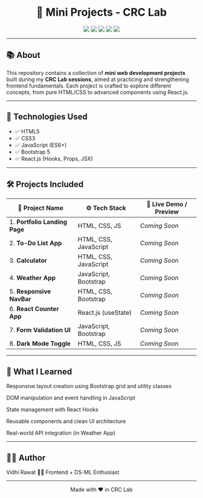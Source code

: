 <h1 align="center">🎯 Mini Projects - CRC Lab</h1>

<p align="center">
  <img src="https://img.shields.io/badge/HTML-5-orange?style=for-the-badge" />
  <img src="https://img.shields.io/badge/CSS-3-blue?style=for-the-badge" />
  <img src="https://img.shields.io/badge/JavaScript-ES6-yellow?style=for-the-badge" />
  <img src="https://img.shields.io/badge/Bootstrap-5-purple?style=for-the-badge" />
  <img src="https://img.shields.io/badge/React.js-18-blue?style=for-the-badge" />
</p>

---

## 📚 About

This repository contains a collection of **mini web development projects** built during my **CRC Lab sessions**, aimed at practicing and strengthening frontend fundamentals. Each project is crafted to explore different concepts, from pure HTML/CSS to advanced components using React.js.

---

## 🧩 Technologies Used

- ✅ HTML5
- ✅ CSS3
- ✅ JavaScript (ES6+)
- ✅ Bootstrap 5
- ✅ React.js (Hooks, Props, JSX)

---

## 🛠️ Projects Included

| 📁 Project Name                | ⚙️ Tech Stack            | 🔗 Live Demo / Preview |
|-------------------------------|--------------------------|------------------------|
| 1. **Portfolio Landing Page** | HTML, CSS, JS            | _Coming Soon_          |
| 2. **To-Do List App**         | HTML, CSS, JavaScript    | _Coming Soon_          |
| 3. **Calculator**             | HTML, CSS, JavaScript    | _Coming Soon_          |
| 4. **Weather App**            | JavaScript, Bootstrap    | _Coming Soon_          |
| 5. **Responsive NavBar**      | HTML, CSS, Bootstrap     | _Coming Soon_          |
| 6. **React Counter App**      | React.js (useState)      | _Coming Soon_          |
| 7. **Form Validation UI**     | JavaScript, Bootstrap    | _Coming Soon_          |
| 8. **Dark Mode Toggle**       | HTML, CSS, JS            | _Coming Soon_          |


---

## 🧠 What I Learned
Responsive layout creation using Bootstrap grid and utility classes

DOM manipulation and event handling in JavaScript

State management with React Hooks

Reusable components and clean UI architecture

Real-world API integration (in Weather App)

---

## 🧑‍🎓 Author
Vidhi Rawat
👩‍💻 Frontend + DS-ML Enthusiast

---

<p align="center">Made with ❤️ in CRC Lab</p>
